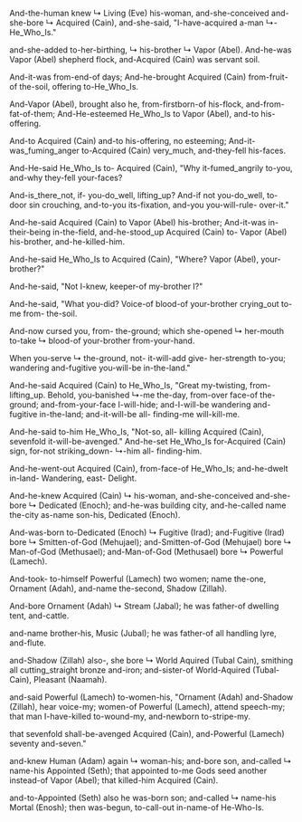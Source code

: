 And-the-human knew ↳ Living (Eve) his-woman,
and-she-conceived and-she-bore ↳ Acquired (Cain),
and-she-said, "I-have-acquired a-man ↳- He_Who_Is."

and-she-added to-her-birthing, ↳ his-brother ↳ Vapor (Abel).
And-he-was Vapor (Abel) shepherd flock,
and-Acquired (Cain) was servant soil.

And-it-was from-end-of days;
And-he-brought Acquired (Cain) from-fruit-of the-soil,
offering to-He_Who_Is.

And-Vapor (Abel), brought also he, 
from-firstborn-of his-flock, and-from-fat-of-them;
And-He-esteemed He_Who_Is to Vapor (Abel), and-to his-offering.

And-to Acquired (Cain) and-to his-offering, no esteeming;
And-it-was_fuming_anger to-Acquired (Cain) very_much, and-they-fell his-faces.

And-He-said He_Who_Is to- Acquired (Cain),
"Why it-fumed_angrily to-you, and-why they-fell your-faces?

And-is_there_not, if- you-do_well, lifting_up?
And-if not you-do_well, to-door sin crouching,
and-to-you its-fixation, and-you you-will-rule- over-it."

And-he-said Acquired (Cain) to Vapor (Abel) his-brother;
And-it-was in-their-being in-the-field,
and-he-stood_up Acquired (Cain) to- Vapor (Abel) his-brother,
and-he-killed-him.

And-he-said He_Who_Is to Acquired (Cain),
"Where? Vapor (Abel), your-brother?"

And-he-said, "Not I-knew, keeper-of my-brother I?"

And-he-said, "What you-did? Voice-of blood-of your-brother crying_out to-me from- the-soil.

And-now cursed you, from- the-ground;
which she-opened ↳ her-mouth to-take ↳ blood-of your-brother from-your-hand.

When you-serve ↳ the-ground,
not- it-will-add give- her-strength to-you;
wandering and-fugitive you-will-be in-the-land."

And-he-said Acquired (Cain) to He_Who_Is,
"Great my-twisting, from-lifting_up.
Behold, you-banished ↳-me the-day, from-over face-of the-ground;
and-from-your-face I-will-hide;
and-I-will-be wandering and-fugitive in-the-land;
and-it-will-be all- finding-me will-kill-me.

And-he-said to-him He_Who_Is, 
"Not-so, all- killing Acquired (Cain),
sevenfold it-will-be-avenged."
And-he-set He_Who_Is for-Acquired (Cain) sign,
for-not striking_down- ↳-him all- finding-him.

And-he-went-out Acquired (Cain), from-face-of He_Who_Is;
and-he-dwelt in-land- Wandering,
east- Delight.

And-he-knew Acquired (Cain) ↳ his-woman,
and-she-conceived and-she-bore ↳ Dedicated (Enoch);
and-he-was building city,
and-he-called name the-city as-name son-his, Dedicated (Enoch).

And-was-born to-Dedicated (Enoch) ↳ Fugitive (Irad);
and-Fugitive (Irad) bore ↳ Smitten-of-God (Mehujael);
and-Smitten-of-God (Mehujael) bore ↳ Man-of-God (Methusael);
and-Man-of-God (Methusael) bore ↳ Powerful (Lamech).

And-took- to-himself Powerful (Lamech) two women; 
name the-one, Ornament (Adah), 
and-name the-second, Shadow (Zillah).

And-bore Ornament (Adah) ↳ Stream (Jabal); 
he was father-of dwelling tent, and-cattle.

and-name brother-his, Music (Jubal); 
he was father-of all handling lyre, and-flute.

and-Shadow (Zillah) also-, she bore ↳ World Aquired (Tubal Cain),
smithing all cutting_straight bronze and-iron; 
and-sister-of World-Aquired (Tubal-Cain), Pleasant (Naamah).

and-said Powerful (Lamech) to-women-his,
"Ornament (Adah) and-Shadow (Zillah), hear voice-my;
women-of Powerful (Lamech), attend speech-my;
that man I-have-killed to-wound-my,
and-newborn to-stripe-my.

that sevenfold shall-be-avenged Acquired (Cain),
and-Powerful (Lamech) seventy and-seven."

and-knew Human (Adam) again ↳ woman-his; and-bore son, and-called ↳ name-his Appointed (Seth); that appointed to-me Gods seed another instead-of Vapor (Abel); that killed-him Acquired (Cain).

and-to-Appointed (Seth) also he was-born son; and-called ↳ name-his Mortal (Enosh); then was-begun, to-call-out in-name-of He-Who-Is.
